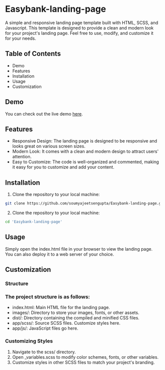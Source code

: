 # Easybank-landing-page
A simple and responsive landing page template built with HTML, SCSS, and Javascript. This template is designed to provide a clean and modern look for your project's landing page. Feel free to use, modify, and customize it for your needs.

## Table of Contents

* Demo
* Features
* Installation
* Usage
* Customization

## Demo

You can check out the live demo [here](https://soumyajeetsengupta.github.io/Easybank-landing-page/).

## Features

* Responsive Design: The landing page is designed to be responsive and looks great on various screen sizes.
* Modern Look: It comes with a clean and modern design to attract users' attention.
* Easy to Customize: The code is well-organized and commented, making it easy for you to customize and add your content.

## Installation

1. Clone the repository to your local machine:
```bash
git clone https://github.com/soumyajeetsengupta/Easybank-landing-page.git
```
2. Clone the repository to your local machine:
```bash
cd 'Easybank-landing-page'
```


## Usage

Simply open the index.html file in your browser to view the landing page. You can also deploy it to a web server of your choice.

## Customization

### Structure

### The project structure is as follows:

* index.html: Main HTML file for the landing page.
* images/: Directory to store your images, fonts, or other assets.
* dist/: Directory containing the compiled and minified CSS files.
* app/scss/: Source SCSS files. Customize styles here.
* app/js/: JavaScript files go here.

### Customizing Styles
1. Navigate to the scss/ directory.
2. Open _variables.scss to modify color schemes, fonts, or other variables.
3. Customize styles in other SCSS files to match your project's branding.
